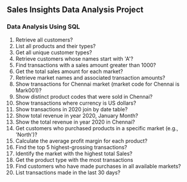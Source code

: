 ## Sales Insights Data Analysis Project

### Data Analysis Using SQL
1.	Retrieve all customers?
2.	List all products and their types?
3.	Get all unique customer types?
4.	Retrieve customers whose names start with 'A'?
5.	Find transactions with a sales amount greater than 1000?
6.	Get the total sales amount for each market?
7.	Retrieve market names and associated transaction amounts?
8.	Show transactions for Chennai market (market code for Chennai is Mark001)?
9.	Show distinct product codes that were sold in Chennai?
10.	Show transactions where currency is US dollars?
11.	Show transactions in 2020 join by date table?
12.	Show total revenue in year 2020, January Month?
13.	Show the total revenue in year 2020 in Chennai?
14.	Get customers who purchased products in a specific market (e.g., 'North')?
15.	Calculate the average profit margin for each product?
16.	Find the top 5 highest-grossing transactions?
17.	Identify the market with the highest total Sales?
18.	Get the product type with the most transactions
19.	Find customers who have made purchases in all available markets?
20.	List transactions made in the last 30 days?

	




  
